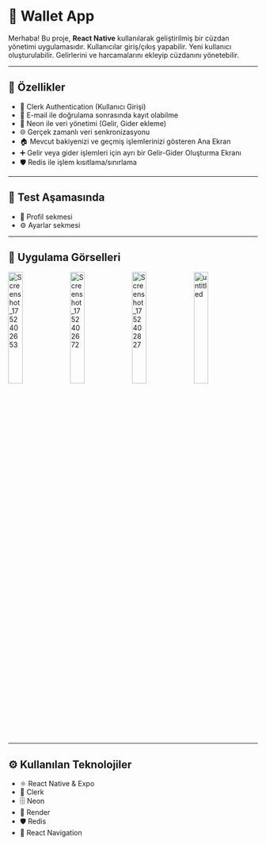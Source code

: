 # 👤 Wallet App

Merhaba! Bu proje, **React Native** kullanılarak geliştirilmiş bir cüzdan yönetimi uygulamasıdır. Kullanıcılar giriş/çıkış yapabilir. Yeni kullanıcı oluşturulabilir. Gelirlerini ve harcamalarını ekleyip cüzdanını yönetebilir.

---

## 🚀 Özellikler

- 🔐 Clerk Authentication (Kullanıcı Girişi)
- 🔐 E-mail ile doğrulama sonrasında kayıt olabilme
- 📝 Neon ile veri yönetimi (Gelir, Gider ekleme)
- 🌐 Gerçek zamanlı veri senkronizasyonu
- 🏠 Mevcut bakiyenizi ve geçmiş işlemlerinizi gösteren Ana Ekran
- ➕ Gelir veya gider işlemleri için ayrı bir Gelir-Gider Oluşturma Ekranı
- 🛡️ Redis ile işlem kısıtlama/sınırlama

---

## 🚀 Test Aşamasında

- 👤 Profil sekmesi
- ⚙️ Ayarlar sekmesi

---

## 📱 Uygulama Görselleri

<p float="left">
  <img width="24%" alt="Screenshot_1752402653" src="https://github.com/user-attachments/assets/3965ee29-4b08-4ae6-8b42-9437f5e0cc61" />
  <img width="24%" alt="Screenshot_1752402672" src="https://github.com/user-attachments/assets/a6be88ca-d319-470b-9beb-02b2e748689d" />
  <img width="24%" alt="Screenshot_1752402827" src="https://github.com/user-attachments/assets/3f24ea9d-c816-4875-9e6b-b6c9e1672024" />
  <img width="24%" alt="untitled" src="https://github.com/user-attachments/assets/eed37d2d-ebb1-47b1-857e-019cad0709db" />
</p>

---

## ⚙️ Kullanılan Teknolojiler

- ⚛️ React Native & Expo
- 🔐 Clerk
- 🗄️ Neon
- 🔄 Render
- 🛡️ Redis
- 📱 React Navigation













